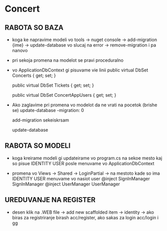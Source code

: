 # Concert

## RABOTA SO BAZA
- koga ke napravime modeli vo tools -> nuget console -> add-migration {ime} -> update-database
  vo slucaj na error -> remove-migration i pa nanovo

 - pri sekoja promena na modelot se pravi proceduralno

-  vo ApplicationDbContext gi pisuvame vie linii 
 	public virtual DbSet<ConcertLab> Concerts { get; set; }

	public virtual DbSet<Ticket> Tickets { get; set; }

	public virtual DbSet<ConcertAppUser> ConcertAppUsers { get; set; }

- Ako zaglavime pri promena vo modelot da ne vrati na pocetok (brishe se) 
        update-database -migration: 0
   
	add-migration sekeiskrsam

	update-database

## RABOTA SO MODELI

- koga kreirame modeli gi updateirame vo program.cs na sekoe mesto kaj so pisue IDENTITY USER
   posle menuvame vo ApplicationDbContext 

 - promena vo Views -> Shared -> LoginPartial -> na mestoto kade so ima IDENTITY USER menuvame vo nasiot user
	@inject SignInManager<ConcertAppUser> SignInManager
	@inject UserManager<ConcertAppUser> UserManager

## UREDUVANJE NA REGISTER
 - desen klik na .WEB file -> add new scaffolded item -> identity ->  ako biras za registriranje birash 
	acc/register,  ako sakas za login acc/login i gg
